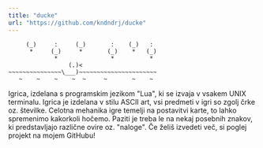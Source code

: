```yaml
---
title: "ducke"
url: "https://github.com/kndndrj/ducke"
---
```

```
     (_)     :     (_)       :    (_)   :
      *     (_)     *       (_)    *   (_)
             *               *          * 
                 (.)<                     
~~~~~~~~~~~~~~~\___)~~~~~~~~~~~~~~~~~~~~~~
   ~    ~    ~    ~  ~     ~       ~    ~
```
Igrica, izdelana s programskim jezikom "Lua", ki se izvaja v vsakem UNIX
terminalu. Igrica je izdelana v stilu ASCII art, vsi predmeti v igri so zgolj
črke oz. številke. Celotna mehanika igre temelji na postavitvi karte, to lahko
spremenimo kakorkoli hočemo. Paziti je treba le na nekaj posebnih znakov, ki
predstavljajo različne ovire oz. "naloge". Če želiš izvedeti več, si poglej
projekt na mojem GitHubu!

